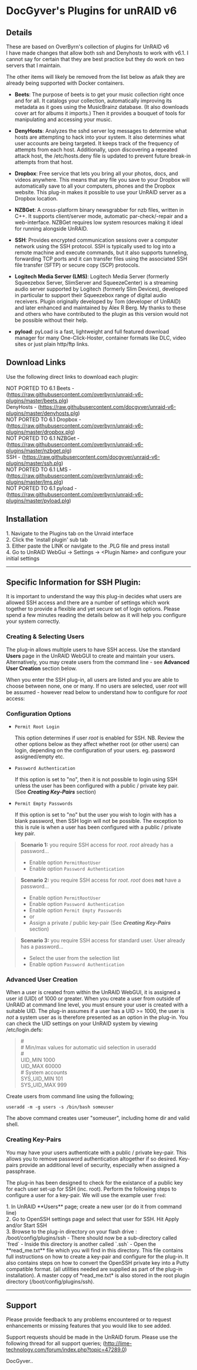 # DocGyver's Plugins for unRAID v6

## Details

These are based on OverByrn's collection of plugins for UnRAID v6<br>
I have made changes that allow both ssh and Denyhosts to work with v6.1.  I cannot say for certain that they are best practice but they do work on two servers that I maintain.<br>

The other items will likely be removed from the list below as afaik they are already being supported with Docker containers.

* **Beets**: The purpose of beets is to get your music collection right once and for all. It catalogs your collection, automatically improving its metadata as it goes using the MusicBrainz database. (It also downloads cover art for albums it imports.) Then it provides a bouquet of tools for manipulating and accessing your music.

* **DenyHosts**: Analyzes the sshd server log messages to determine what hosts are attempting to hack into your system. It also determines what user accounts are being targeted. It keeps track of the frequency of attempts from each host. Additionally, upon discovering a repeated attack host, the /etc/hosts.deny file is updated to prevent future break-in attempts from that host. 

* **Dropbox**: Free service that lets you bring all your photos, docs, and videos anywhere. This means that any file you save to your Dropbox will automatically save to all your computers, phones and the Dropbox website.  This plug-in makes it possible to use your UnRAID server as a Dropbox location.

* **NZBGet**: A cross-platform binary newsgrabber for nzb files, written in C++. It supports client/server mode, automatic par-check/-repair and a web-interface. NZBGet requires low system resources making it ideal for running alongside UnRAID.

* **SSH**: Provides encrypted communication sessions over a computer network using the SSH protocol.  SSH is typically used to log into a remote machine and execute commands, but it also supports tunneling, forwarding TCP ports and it can transfer files using the associated SSH file transfer (SFTP) or secure copy (SCP) protocols.

* **Logitech Media Server (LMS)**: Logitech Media Server (formerly Squeezebox Server, SlimServer and SqueezeCenter) is a streaming audio server supported by Logitech (formerly Slim Devices), developed in particular to support their Squeezebox range of digital audio receivers. Plugin originally developed by Tom (developer of UnRAID) and later enhanced and maintained by Alex R Berg.  My thanks to these and others who have contributed to the plugin as this version would not be possible without their help.<br>

* **pyload**: pyLoad is a fast, lightweight and full featured download manager for many One-Click-Hoster, container formats like DLC, video sites or just plain http/ftp links.

## Download Links
Use the following direct links to download each plugin:

NOT PORTED TO 6.1 Beets - (https://raw.githubusercontent.com/overbyrn/unraid-v6-plugins/master/beets.plg)<br>
DenyHosts - (https://raw.githubusercontent.com/docgyver/unraid-v6-plugins/master/denyhosts.plg)<br>
NOT PORTED TO 6.1 Dropbox - (https://raw.githubusercontent.com/overbyrn/unraid-v6-plugins/master/dropbox.plg)<br>
NOT PORTED TO 6.1 NZBGet - (https://raw.githubusercontent.com/overbyrn/unraid-v6-plugins/master/nzbget.plg)<br>
SSH - (https://raw.githubusercontent.com/docgyver/unraid-v6-plugins/master/ssh.plg)<br>
NOT PORTED TO 6.1 LMS - (https://raw.githubusercontent.com/overbyrn/unraid-v6-plugins/master/lms.plg)<br>
NOT PORTED TO 6.1 pyload - (https://raw.githubusercontent.com/overbyrn/unraid-v6-plugins/master/pyload.plg)<br>

## Installation
<p>
1. Navigate to the Plugins tab on the Unraid interface<br>
2. Click the 'install plugin' sub tab<br>
3. Either paste the LINK or navigate to the .PLG file and press install<br>
4. Go to UnRAID WebGui -> Settings -> &lt;Plugin Name&gt; and configure your initial settings<br>
</p>

***
## Specific Information for SSH Plugin:

It is important to understand the way this plug-in decides what users are allowed SSH access and there are a number of settings which work together to provide a flexible and yet secure set of login options.  Please spend a few minutes reading the details below as it will help you configure your system correctly.

### Creating & Selecting Users
The plug-in allows multiple users to have SSH access.  Use the standard **Users** page in the UnRAID WebGUI to create and maintain your users.  Alternatively, you may create users from the command line - see **Advanced User Creation** section below.

When you enter the SSH plug-in, all users are listed and you are able to choose between none, one or many. If no users are selected, user *root* will be assumed - however read below to understand how to configure for *root* access:

### Configuration Options
* `Permit Root Login`
   
  This option determines if user *root* is enabled for SSH.  NB. Review the other options below as they affect whether root (or other users) can login, depending on the configuration of your users.  eg. password assigned/empty etc. 
   
* `Password Authentication`

  If this option is set to "no", then it is not possible to login using SSH unless the user has been configured with a public / private key pair. (See ***Creating Key-Pairs*** section)
  
* `Permit Empty Passwords`

  If this option is set to "no" but the user you wish to login with has a blank password, then SSH login will not be possible.  The exception to this is rule is when a user has been configured with a public / private key pair.

>**Scenario 1:** you require SSH access for *root*.  *root* already has a password...
>- Enable option `PermitRootUser`
>- Enable option `Password Authentication`

>**Scenario 2:** you require SSH access for *root*.  *root* does **not** have a password...
>- Enable option `PermitRootUser`
>- Enable option `Password Authentication`
>- Enable option `Permit Empty Passwords`
>- or
>- Assign a private / public key-pair (See ***Creating Key-Pairs*** section)

>**Scenario 3:** you require SSH access for standard user.  User already has a password...
>- Select the user from the selection list
>- Enable option `Password Authentication`

### Advanced User Creation
When a user is created from within the UnRAID WebGUI, it is assigned a user id (UID) of 1000 or greater.  When you create a user from outside of UnRAID at command line level, you must ensure your user is created with a suitable UID.  The plug-in assumes if a user has a UID >= 1000, the user is *not* a system user as is therefore presented as an option in the plug-in.  You can check the UID settings on your UnRAID system by viewing /etc/login.defs:
>\#<br>
>\# Min/max values for automatic uid selection in useradd<br>
>\#<br>
>UID_MIN                  1000<br>
>UID_MAX                 60000<br>
>\# System accounts<br>
>SYS_UID_MIN               101<br>
>SYS_UID_MAX               999<br>

Create users from command line using the following;
<pre><code>useradd -m -g users -s /bin/bash someuser</pre></code>
The above command creates user "someuser", including home dir and valid shell.

### Creating Key-Pairs
You may have your users authenticate with a public / private key-pair.  This allows you to remove password authentication altogether if so desired.  Key-pairs provide an additional level of security, especially when assigned a passphrase.

The plug-in has been designed to check for the existance of a public key for each user set-up for SSH (inc. root).  Perform the following steps to configure a user for a key-pair.  We will use the example user `fred`:

<p>
1. In UnRAID **Users** page; create a new user (or do it from command line)<br>
2. Go to OpenSSH settings page and select that user for SSH.  Hit Apply and/or Start SSH<br>
3. Browse to the plug-in directory on your flash drive : /boot/config/plugins/ssh
- There should now be a sub-directory called `fred`
- Inside this directory is another called `.ssh`
- Open the **read_me.txt** file which you will find in this directory. This file contains full instructions on how to create a key-pair and configure for the plug-in.  It also contains steps on how to convert the OpenSSH private key into a Putty compatible format.  (all utilities needed are supplied as part of the plug-in installation). A master copy of *read_me.txt* is also stored in the root plugin directory (/boot/config/plugins/ssh).

***
## Support
Please provide feedback to any problems encountered or to request enhancements or missing features that you would like to see added.  

Support requests should be made in the UnRAID forum. Please use the following thread for all support queries;
(http://lime-technology.com/forum/index.php?topic=47289.0)<br>


DocGyver..
